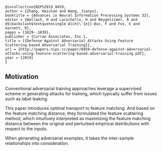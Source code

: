 ```
@incollection{NIPS2019_8459,
author = {Zhang, Haichao and Wang, Jianyu},
booktitle = {Advances in Neural Information Processing Systems 32},
editor = {Wallach, H and Larochelle, H and Beygelzimer, A and d$\backslash$textquotesingle Alch{\'{e}}-Buc, F and Fox, E and Garnett, R},
pages = {1829--1839},
publisher = {Curran Associates, Inc.},
title = {{Defense Against Adversarial Attacks Using Feature Scattering-based Adversarial Training}},
url = {http://papers.nips.cc/paper/8459-defense-against-adversarial-attacks-using-feature-scattering-based-adversarial-training.pdf},
year = {2019}
}
```
## Motivation
Conventional adversarial training approaches leverage a supervised scheme in generating attacks for training, which typically suffer from issues such as label leaking.

This paper introduces optimal transport to feature matching. And based on the feature matching distance, they formulated the feature scattering method, which intuitively interpreted as maximizing the feature matching distance between the original and perturbed empirical distributions with respect to the inputs.

When generating adversarial examples, it takes the inter-sample relationships into consideration.